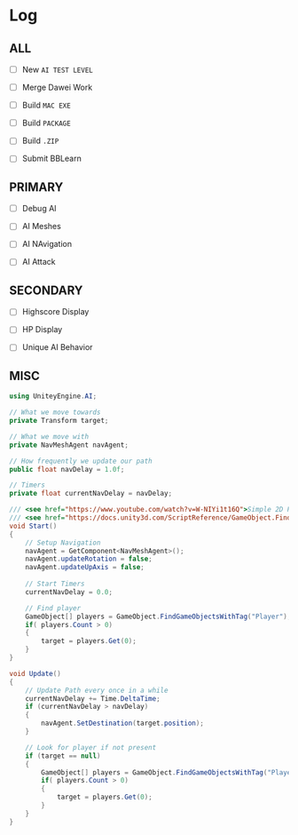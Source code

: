 

# Log


## ALL
- [ ] New `AI TEST LEVEL`
- [ ] Merge Dawei Work
- [ ] Build `MAC EXE`
- [ ] Build `PACKAGE`
- [ ] Build `.ZIP`
- [ ] Submit BBLearn


## PRIMARY
- [ ] Debug AI
- [ ] AI Meshes
- [ ] AI NAvigation
- [ ] AI Attack


## SECONDARY
- [ ] Highscore Display
- [ ] HP Display
- [ ] Unique AI Behavior


## MISC
```cs
using UniteyEngine.AI;

// What we move towards
private Transform target;

// What we move with
private NavMeshAgent navAgent;

// How frequently we update our path
public float navDelay = 1.0f;

// Timers
private float currentNavDelay = navDelay;

/// <see href="https://www.youtube.com/watch?v=W-NIYi1t16Q">Simple 2D Pathfinding In 4 Lines Of Code! | Unity Tutorial</see>
/// <see href="https://docs.unity3d.com/ScriptReference/GameObject.FindGameObjectsWithTag.html">GameObject.FindGameObjectsWithTag</see>
void Start()
{
    // Setup Navigation
    navAgent = GetComponent<NavMeshAgent>();
    navAgent.updateRotation = false;
    navAgent.updateUpAxis = false;
    
    // Start Timers
    currentNavDelay = 0.0;

    // Find player
    GameObject[] players = GameObject.FindGameObjectsWithTag("Player");
    if( players.Count > 0)
    {
        target = players.Get(0);
    }
}

void Update()
{
    // Update Path every once in a while
    currentNavDelay += Time.DeltaTime;
    if (currentNavDelay > navDelay)
    {
        navAgent.SetDestination(target.position);
    }

    // Look for player if not present
    if (target == null)
    {
        GameObject[] players = GameObject.FindGameObjectsWithTag("Player");
        if( players.Count > 0)
        {
            target = players.Get(0);
        }
    }
}
```



